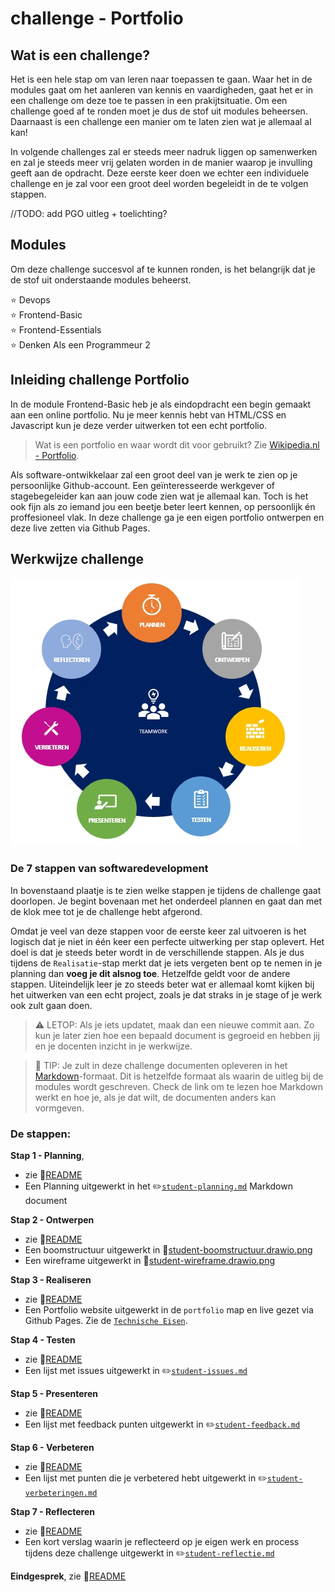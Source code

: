 # challenge - Portfolio

## Wat is een challenge?

Het is een hele stap om van leren naar toepassen te gaan. Waar het in de modules gaat om het aanleren van kennis en vaardigheden, gaat het er in een challenge om deze toe te passen in een prakijtsituatie. Om een challenge goed af te ronden moet je dus de stof uit modules beheersen. Daarnaast is een challenge een manier om te laten zien wat je allemaal al kan!

In volgende challenges zal er steeds meer nadruk liggen op samenwerken en zal je steeds meer vrij gelaten worden in de manier waarop je invulling geeft aan de opdracht. Deze eerste keer doen we echter een individuele challenge en je zal voor een groot deel worden begeleidt in de te volgen stappen.

//TODO: add PGO uitleg + toelichting?

## Modules

Om deze challenge succesvol af te kunnen ronden, is het belangrijk dat je de stof uit onderstaande modules beheerst.

:star: Devops  
:star: Frontend-Basic  
:star: Frontend-Essentials  
:star: Denken Als een Programmeur 2  

## Inleiding challenge Portfolio

In de module Frontend-Basic heb je als eindopdracht een begin gemaakt aan een online portfolio. Nu je meer kennis hebt van HTML/CSS en Javascript kun je deze verder uitwerken tot een echt portfolio.

> Wat is een portfolio en waar wordt dit voor gebruikt? Zie [Wikipedia.nl - Portfolio](https://nl.wikipedia.org/wiki/Portfolio).

Als software-ontwikkelaar zal een groot deel van je werk te zien op je persoonlijke Github-account. Een geïnteresseerde werkgever of stagebegeleider kan aan jouw code zien wat je allemaal kan. Toch is het ook fijn als zo iemand jou een beetje beter leert kennen, op persoonlijk én proffesioneel vlak. In deze challenge ga je een eigen portfolio ontwerpen en deze live zetten via Github Pages.

## Werkwijze challenge

![7 Stappen van softwaredevelopment](img/7-stappen.jpg)

### De 7 stappen van softwaredevelopment
In bovenstaand plaatje is te zien welke stappen je tijdens de challenge gaat doorlopen. Je begint bovenaan met het onderdeel plannen en gaat dan met de klok mee tot je de challenge hebt afgerond. 

Omdat je veel van deze stappen voor de eerste keer zal uitvoeren is het logisch dat je niet in één keer een perfecte uitwerking per stap oplevert. Het doel is dat je steeds beter wordt in de verschillende stappen. Als je dus tijdens de `Realisatie`-stap merkt dat je iets vergeten bent op te nemen in je planning dan **voeg je dit alsnog toe**. Hetzelfde geldt voor de andere stappen. Uiteindelijk leer je zo steeds beter wat er allemaal komt kijken bij het uitwerken van een echt project, zoals je dat straks in je stage of je werk ook zult gaan doen.

> :warning: LETOP: Als je iets updatet, maak dan een nieuwe commit aan. Zo kun je later zien hoe een bepaald document is gegroeid en hebben jij en je docenten inzicht in je werkwijze.

> :rocket: TIP: Je zult in deze challenge documenten opleveren in het [Markdown](https://guides.github.com/features/mastering-markdown/)-formaat. Dit is hetzelfde formaat als waarin de uitleg bij de modules wordt geschreven. Check de link om te lezen hoe Markdown werkt en hoe je, als je dat wilt, de documenten anders kan vormgeven.

### De stappen:

**Stap 1 - Planning**, 
   - zie :scroll:[README](01-challenge/Taak01-Plannen/README.md)
   - Een Planning uitgewerkt in het :pencil2:[`student-planning.md`](01-challenge/Taak01-Plannen/student-planning.md) Markdown document

**Stap 2 - Ontwerpen**
   - zie :scroll:[README](01-challenge/Taak02-Ontwerpen/README.md)
   - Een boomstructuur uitgewerkt in :art:[student-boomstructuur.drawio.png](01-challenge/Taak02-Ontwerpen/student-boomstructuur.drawio.png)
   - Een wireframe uitgewerkt in :art:[student-wireframe.drawio.png](01-challenge/Taak02-Ontwerpen/student-wireframe.drawio.png)

**Stap 3 - Realiseren**
   - zie :scroll:[README](01-challenge/Taak03-Realiseren/README.md)
   - Een Portfolio website uitgewerkt in de `portfolio` map en live gezet via Github Pages. Zie de [`Technische Eisen`](01-challenge/Taak03-Realiseren/technische-eisen.md).

**Stap 4 - Testen**
   - zie :scroll:[README](01-challenge/Taak04-Testen/README.md)
   - Een lijst met issues uitgewerkt in :pencil2:[`student-issues.md`](01-challenge/Taak04-Testen/student-issues.md)

**Stap 5 - Presenteren**
   - zie :scroll:[README](01-challenge/Taak05-Presenteren/README.md)
   - Een lijst met feedback punten uitgewerkt in :pencil2:[`student-feedback.md`](01-challenge/Taak05-Presenteren/student-feedback.md)

**Stap 6 - Verbeteren**
   - zie :scroll:[README](01-challenge/Taak06-Verbeteren/README.md)
   - Een lijst met punten die je verbetered hebt uitgewerkt in :pencil2:[`student-verbeteringen.md`](01-challenge/Taak06-Verbeteren/student-verbeteringen.md) 

**Stap 7 - Reflecteren**
   - zie :scroll:[README](01-challenge/Taak07-Reflecteren/README.md)
   - Een kort verslag waarin je reflecteerd op je eigen werk en process tijdens deze challenge uitgewerkt in :pencil2:[`student-reflectie.md`](01-challenge/Taak07-Reflecteren/student-reflectie.md)

**Eindgesprek**, zie :scroll:[README](01-challenge/Taak08-Eindgesprek/README.md)